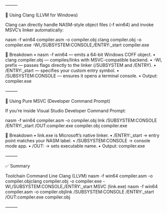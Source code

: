 

⸻

🧩 Using Clang (LLVM for Windows)

Clang can directly handle NASM-style object files (-f win64) and invoke MSVC’s linker automatically:

nasm -f win64 compiler.asm -o compiler.obj
clang compiler.obj -o compiler.exe -Wl,/SUBSYSTEM:CONSOLE,/ENTRY:_start
compiler.exe

🧠 Breakdown
	•	nasm -f win64 — emits a 64-bit Windows COFF object.
	•	clang compiler.obj — compiles/links with MSVC-compatible backend.
	•	-Wl, prefix — passes flags directly to the linker (/SUBSYSTEM and /ENTRY).
	•	/ENTRY:_start — specifies your custom entry symbol.
	•	/SUBSYSTEM:CONSOLE — ensures it opens a terminal console.
	•	Output: compiler.exe

⸻

🧱 Using Pure MSVC (Developer Command Prompt)

If you’re inside Visual Studio Developer Command Prompt:

nasm -f win64 compiler.asm -o compiler.obj
link /SUBSYSTEM:CONSOLE /ENTRY:_start /OUT:compiler.exe compiler.obj
compiler.exe

🧩 Breakdown
	•	link.exe is Microsoft’s native linker.
	•	/ENTRY:_start → entry point matches your NASM label.
	•	/SUBSYSTEM:CONSOLE → console mode app.
	•	/OUT: → sets executable name.
	•	Output: compiler.exe

⸻

✅ Summary

Toolchain	Command Line
Clang (LLVM)	nasm -f win64 compiler.asm -o compiler.objclang compiler.obj -o compiler.exe -Wl,/SUBSYSTEM:CONSOLE,/ENTRY:_start
MSVC (link.exe)	nasm -f win64 compiler.asm -o compiler.objlink /SUBSYSTEM:CONSOLE /ENTRY:_start /OUT:compiler.exe compiler.obj


⸻

